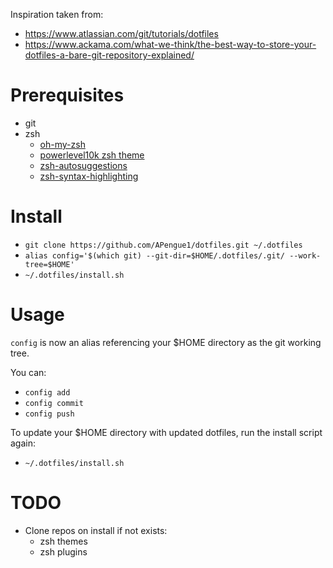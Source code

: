 Inspiration taken from:

- https://www.atlassian.com/git/tutorials/dotfiles
- https://www.ackama.com/what-we-think/the-best-way-to-store-your-dotfiles-a-bare-git-repository-explained/

# Prerequisites

- git
- zsh
	- [oh-my-zsh](https://github.com/ohmyzsh/ohmyzsh)
	- [powerlevel10k zsh theme](https://github.com/romkatv/powerlevel10k)
	- [zsh-autosuggestions](https://github.com/zsh-users/zsh-autosuggestions)
	- [zsh-syntax-highlighting](https://github.com/zsh-users/zsh-syntax-highlighting)

# Install
- `git clone https://github.com/APengue1/dotfiles.git ~/.dotfiles`
- `alias config='$(which git) --git-dir=$HOME/.dotfiles/.git/ --work-tree=$HOME'`
- `~/.dotfiles/install.sh`

# Usage

`config` is now an alias referencing your $HOME directory as the git working tree. 

You can:

- `config add`
- `config commit`
- `config push`

To update your $HOME directory with updated dotfiles, run the install script again:
- `~/.dotfiles/install.sh`

# TODO

- Clone repos on install if not exists:
	- zsh themes
	- zsh plugins 


